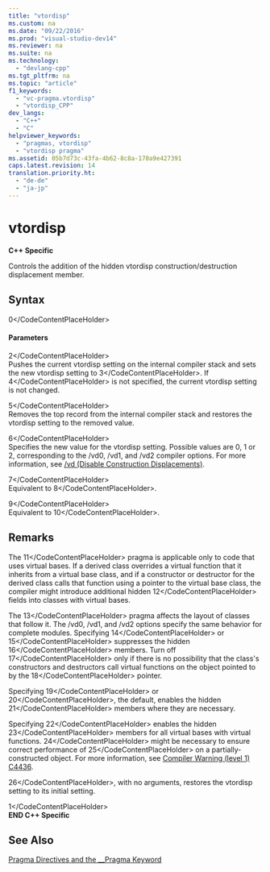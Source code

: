 ```yaml
---
title: "vtordisp"
ms.custom: na
ms.date: "09/22/2016"
ms.prod: "visual-studio-dev14"
ms.reviewer: na
ms.suite: na
ms.technology: 
  - "devlang-cpp"
ms.tgt_pltfrm: na
ms.topic: "article"
f1_keywords: 
  - "vc-pragma.vtordisp"
  - "vtordisp_CPP"
dev_langs: 
  - "C++"
  - "C"
helpviewer_keywords: 
  - "pragmas, vtordisp"
  - "vtordisp pragma"
ms.assetid: 05b7d73c-43fa-4b62-8c8a-170a9e427391
caps.latest.revision: 14
translation.priority.ht: 
  - "de-de"
  - "ja-jp"
---
```

# vtordisp
**C++ Specific**  
  
 Controls the addition of the hidden vtordisp construction/destruction displacement member.  
  
## Syntax  
  
<CodeContentPlaceHolder>0\</CodeContentPlaceHolder>  
#### Parameters  
 <CodeContentPlaceHolder>2\</CodeContentPlaceHolder>  
 Pushes the current vtordisp setting on the internal compiler stack and sets the new vtordisp setting to <CodeContentPlaceHolder>3\</CodeContentPlaceHolder>.  If <CodeContentPlaceHolder>4\</CodeContentPlaceHolder> is not specified, the current vtordisp setting is not changed.  
  
 <CodeContentPlaceHolder>5\</CodeContentPlaceHolder>  
 Removes the top record from the internal compiler stack and restores the vtordisp setting to the removed value.  
  
 <CodeContentPlaceHolder>6\</CodeContentPlaceHolder>  
 Specifies the new value for the vtordisp setting. Possible values are 0, 1 or 2, corresponding to the /vd0, /vd1, and /vd2 compiler options. For more information, see [/vd (Disable Construction Displacements)](../vs140/-vd--disable-construction-displacements-.md).  
  
 <CodeContentPlaceHolder>7\</CodeContentPlaceHolder>  
 Equivalent to <CodeContentPlaceHolder>8\</CodeContentPlaceHolder>.  
  
 <CodeContentPlaceHolder>9\</CodeContentPlaceHolder>  
 Equivalent to <CodeContentPlaceHolder>10\</CodeContentPlaceHolder>.  
  
## Remarks  
 The <CodeContentPlaceHolder>11\</CodeContentPlaceHolder> pragma is applicable only to code that uses virtual bases. If a derived class overrides a virtual function that it inherits from a virtual base class, and if a constructor or destructor for the derived class calls that function using a pointer to the virtual base class, the compiler might introduce additional hidden <CodeContentPlaceHolder>12\</CodeContentPlaceHolder> fields into classes with virtual bases.  
  
 The <CodeContentPlaceHolder>13\</CodeContentPlaceHolder> pragma affects the layout of classes that follow it. The /vd0, /vd1, and /vd2 options specify the same behavior for complete modules. Specifying <CodeContentPlaceHolder>14\</CodeContentPlaceHolder> or <CodeContentPlaceHolder>15\</CodeContentPlaceHolder> suppresses the hidden <CodeContentPlaceHolder>16\</CodeContentPlaceHolder> members. Turn off <CodeContentPlaceHolder>17\</CodeContentPlaceHolder> only if there is no possibility that the class's constructors and destructors call virtual functions on the object pointed to by the <CodeContentPlaceHolder>18\</CodeContentPlaceHolder> pointer.  
  
 Specifying <CodeContentPlaceHolder>19\</CodeContentPlaceHolder> or <CodeContentPlaceHolder>20\</CodeContentPlaceHolder>, the default, enables the hidden <CodeContentPlaceHolder>21\</CodeContentPlaceHolder> members where they are necessary.  
  
 Specifying <CodeContentPlaceHolder>22\</CodeContentPlaceHolder> enables the hidden <CodeContentPlaceHolder>23\</CodeContentPlaceHolder> members for all virtual bases with virtual functions.  <CodeContentPlaceHolder>24\</CodeContentPlaceHolder> might be necessary to ensure correct performance of <CodeContentPlaceHolder>25\</CodeContentPlaceHolder> on a partially-constructed object. For more information, see [Compiler Warning (level 1) C4436](../vs140/compiler-warning--level-1--c4436.md).  
  
 <CodeContentPlaceHolder>26\</CodeContentPlaceHolder>, with no arguments, restores the vtordisp setting to its initial setting.  
  
<CodeContentPlaceHolder>1\</CodeContentPlaceHolder>  
 **END C++ Specific**  
  
## See Also  
 [Pragma Directives and the __Pragma Keyword](../vs140/pragma-directives-and-the-__pragma-keyword.md)